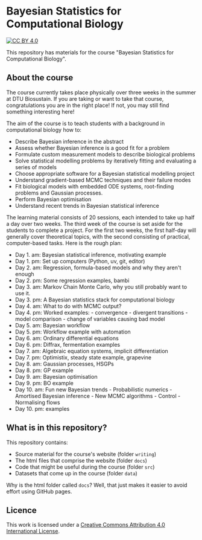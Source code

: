 # Bayesian Statistics for Computational Biology

[![CC BY 4.0][cc-by-shield]][cc-by]

This repository has materials for the course "Bayesian Statistics for Computational Biology".

## About the course

The course currently takes place physically over three weeks in the summer at DTU Biosustain. If you are taking or want to take that course, congratulations you are in the right place! If not, you may still find something interesting here!

The aim of the course is to teach students with a background in computational biology how to:

- Describe Bayesian inference in the abstract
- Assess whether Bayesian inference is a good fit for a problem
- Formulate custom measurement models to describe biological problems
- Solve statistical modelling problems by iteratively fitting and evaluating a series of models
- Choose appropriate software for a Bayesian statistical modelling project
- Understand gradient-based MCMC techniques and their failure modes
- Fit biological models with embedded ODE systems, root-finding problems and Gaussian processes.
- Perform Bayesian optimisation
- Understand recent trends in Bayesian statistical inference 

The learning material consists of 20 sessions, each intended to take up half a day over two weeks. The third week of the course is set aside for the students to complete a project. For the first two weeks, the first half-day will generally cover theoretical topics, with the second consisting of practical, computer-based tasks. Here is the rough plan:

- Day 1. am: Bayesian statistical inference, motivating example
- Day 1. pm: Set up computers (Python, uv, git, editor)
- Day 2. am: Regression, formula-based models and why they aren't enough
- Day 2. pm: Some regression examples, bambi
- Day 3. am: Markov Chain Monte Carlo, why you still probably want to use it.
- Day 3. pm: A Bayesian statistics stack for computational biology
- Day 4. am: What to do with MCMC output?
- Day 4. pm: Worked examples:
             - convergence
             - divergent transitions
             - model comparison
             - change of variables causing bad model
- Day 5. am: Bayesian workflow
- Day 5. pm: Workflow example with automation
- Day 6. am: Ordinary differential equations
- Day 6. pm: Diffrax, fermentation examples
- Day 7. am: Algebraic equation systems, implicit differentiation
- Day 7. pm: Optimistix, steady state example, grapevine
- Day 8. am: Gaussian processes, HSGPs
- Day 8. pm: GP example
- Day 9. am: Bayesian optimisation
- Day 9. pm: BO example
- Day 10. am: Fun new Bayesian trends
              - Probabilistic numerics
              - Amortised Bayesian inference
              - New MCMC algorithms
              - Control
              - Normalising flows
- Day 10. pm: examples 

## What is in this repository?

This repository contains:

- Source material for the course's website (folder `writing`)
- The html files that comprise the website (folder `docs`)
- Code that might be useful during the course (folder `src`)
- Datasets that come up in the course (folder `data`)

Why is the html folder called `docs`? Well, that just makes it easier to avoid effort using GitHub pages.

## Licence

This work is licensed under a
[Creative Commons Attribution 4.0 International License][cc-by].

[cc-by]: http://creativecommons.org/licenses/by/4.0/
[cc-by-image]: https://i.creativecommons.org/l/by/4.0/88x31.png
[cc-by-shield]: https://img.shields.io/badge/License-CC%20BY%204.0-lightgrey.svg


